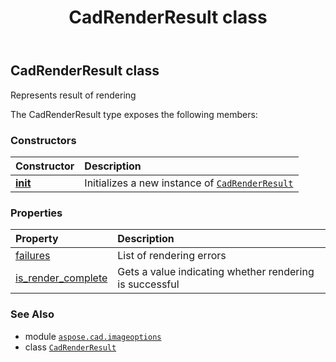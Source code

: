 ﻿---
title: CadRenderResult class
second_title: Aspose.CAD for Python via .NET API References
description: 
type: docs
weight: 40
url: /python-net/aspose.cad.imageoptions/cadrenderresult/
is_root: false
---

## CadRenderResult class

Represents result of rendering



The CadRenderResult type exposes the following members:

### Constructors
| Constructor | Description |
| :- | :- |
| [__init__](/cad/python-net/aspose.cad.imageoptions/cadrenderresult/__init__/#) | Initializes a new instance of [`CadRenderResult`](/cad/python-net/aspose.cad.imageoptions/cadrenderresult) |


### Properties
| Property | Description |
| :- | :- |
| [failures](/cad/python-net/aspose.cad.imageoptions/cadrenderresult/failures) | List of rendering errors |
| [is_render_complete](/cad/python-net/aspose.cad.imageoptions/cadrenderresult/is_render_complete) | Gets a value indicating whether rendering is successful |



### See Also
* module [`aspose.cad.imageoptions`](..)
* class [`CadRenderResult`](/cad/python-net/aspose.cad.imageoptions/cadrenderresult)
